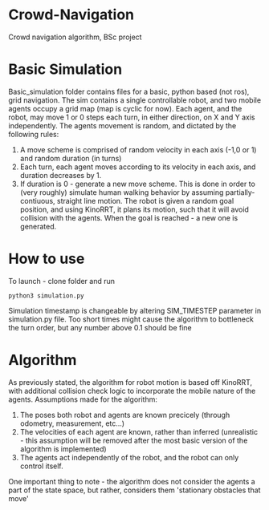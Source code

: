 # Crowd-Navigation
Crowd navigation algorithm, BSc project

# Basic Simulation
Basic_simulation folder contains files for a basic, python based (not ros), grid navigation.
The sim contains a single controllable robot, and two mobile agents occupy a grid map (map is cyclic for now). 
Each agent, and the robot, may move 1 or 0 steps each turn, in either direction, on X and Y axis independently.
The agents movement is random, and dictated by the following rules:
1. A move scheme is comprised of random velocity in each axis (-1,0 or 1) and random duration (in turns)
2. Each turn, each agent moves according to its velocity in each axis, and duration decreases by 1.
3. If duration is 0 - generate a new move scheme.
This is done in order to (very roughly) simulate human walking behavior by assuming partially-contiuous, straight line motion.
The robot is given a random goal position, and using KinoRRT, it plans its motion, such that it will avoid collision with the agents.
When the goal is reached - a new one is generated.

# How to use
To launch - clone folder and run 
```
python3 simulation.py
```
Simulation timestamp is changeable by altering SIM_TIMESTEP parameter in simulation.py file. 
Too short times might cause the algorithm to bottleneck the turn order, but any number above 0.1 should be fine

# Algorithm
As previously stated, the algorithm for robot motion is based off KinoRRT, with additional collision check logic to incorporate the mobile nature of the agents.
Assumptions made for the algorithm:
1. The poses both robot and agents are known precicely (through odometry, measurement, etc...)
2. The velocities of each agent are known, rather than inferred (unrealistic - this assumption will be removed after the most basic version of the algorithm is implemented)
3. The agents act independently of the robot, and the robot can only control itself.

One important thing to note - the algorithm does not consider the agents a part of the state space, but rather, considers them 'stationary obstacles that move'
